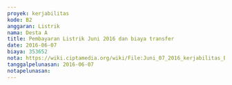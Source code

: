 ```yaml
---
proyek: kerjabilitas
kode: B2
anggaran: Listrik
nama: Desta A
title: Pembayaran Listrik Juni 2016 dan biaya transfer
date: 2016-06-07
biaya: 353652
nota: https://wiki.ciptamedia.org/wiki/File:Juni_07_2016_kerjabilitas_B2_tagihan_listrik_juni_desta.jpg
tanggalpelunasan: 2016-06-07
notapelunasan:
---
```


